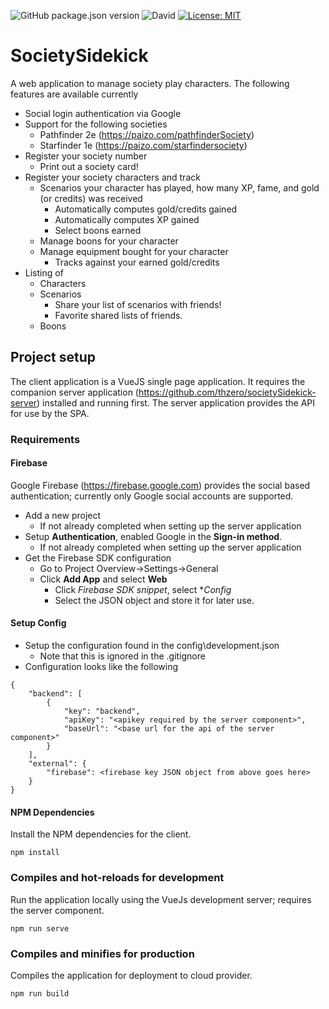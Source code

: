 ![GitHub package.json version](https://img.shields.io/github/package-json/v/thzero/societySidekick-client)
![David](https://img.shields.io/david/thzero/societySidekick-client)
[![License: MIT](https://img.shields.io/badge/License-MIT-yellow.svg)](https://opensource.org/licenses/MIT)

# SocietySidekick

A web application to manage society play characters.  The following features are available currently

* Social login authentication via Google
* Support for the following societies
  * Pathfinder 2e (https://paizo.com/pathfinderSociety)
  * Starfinder 1e (https://paizo.com/starfindersociety)
* Register your society number
  * Print out a society card!
* Register your society characters and track
  * Scenarios your character has played, how many XP, fame, and gold (or credits) was received
    * Automatically computes gold/credits gained
    * Automatically computes XP gained
    * Select boons earned
  * Manage boons for your character
  * Manage equipment bought for your character
    * Tracks against your earned gold/credits
* Listing of
  * Characters
  * Scenarios
    * Share your list of scenarios with friends!
    * Favorite shared lists of friends.
  * Boons

## Project setup

The client application is a VueJS single page application.   It requires the companion server application (https://github.com/thzero/societySidekick-server) installed and running first.  The server application provides the API for use by the SPA.

### Requirements

#### Firebase

Google Firebase (https://firebase.google.com) provides the social based authentication; currently only Google social accounts are supported.

* Add a new project
  * If not already completed when setting up the server application
* Setup **Authentication**, enabled Google in the **Sign-in method**.
  * If not already completed when setting up the server application
* Get the Firebase SDK configuration
  * Go to Project Overview->Settings->General
  * Click **Add App** and select **Web**
    * Click *Firebase SDK snippet*, select **Config*
    * Select the JSON object and store it for later use.

#### Setup Config

* Setup the configuration found in the config\development.json
  * Note that this is ignored in the .gitignore
* Configuration looks like the following

```
{
	"backend": [
		{
			"key": "backend",
			"apiKey": "<apikey required by the server component>",
			"baseUrl": "<base url for the api of the server component>"
		}
	],
	"external": {
		"firebase": <firebase key JSON object from above goes here>
	}
}
```

#### NPM Dependencies

Install the NPM dependencies for the client.

```
npm install
```

### Compiles and hot-reloads for development

Run the application locally using the VueJs development server; requires the server component.

```
npm run serve
```

### Compiles and minifies for production

Compiles the application for deployment to cloud provider.

```
npm run build
```
